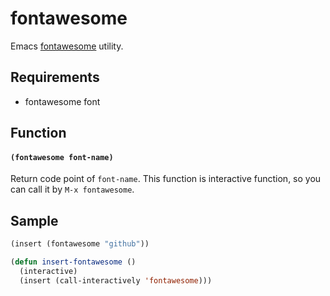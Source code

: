 # fontawesome

Emacs [fontawesome](http://fortawesome.github.io/Font-Awesome/) utility.

## Requirements

- fontawesome font

## Function

#### `(fontawesome font-name)`

Return code point of `font-name`.
This function is interactive function, so you can call it by `M-x fontawesome`.

## Sample

```lisp
(insert (fontawesome "github"))

(defun insert-fontawesome ()
  (interactive)
  (insert (call-interactively 'fontawesome)))
```
